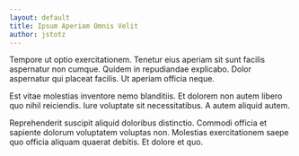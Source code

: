 ```yaml
---
layout: default
title: Ipsum Aperiam Omnis Velit
author: jstotz
---
```


Tempore ut optio exercitationem. Tenetur eius aperiam sit sunt facilis aspernatur non cumque. Quidem in repudiandae explicabo. Dolor aspernatur qui placeat facilis. Ut aperiam officia neque.

Est vitae molestias inventore nemo blanditiis. Et dolorem non autem libero quo nihil reiciendis. Iure voluptate sit necessitatibus. A autem aliquid autem.

Reprehenderit suscipit aliquid doloribus distinctio. Commodi officia et sapiente dolorum voluptatem voluptas non. Molestias exercitationem saepe quo officia aliquam quaerat debitis. Et dolore et quo.
